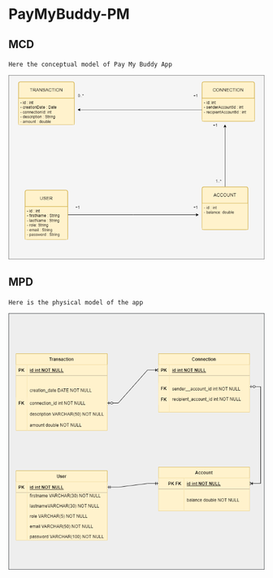# PayMyBuddy-PM

## MCD

`Here the conceptual model of Pay My Buddy App`

![MCD Pay MY Buddy](mcd-pmb.png)

## MPD

`Here is the physical model of the app`

![MPD Pay My Buddy](mpd-pmb.png)


